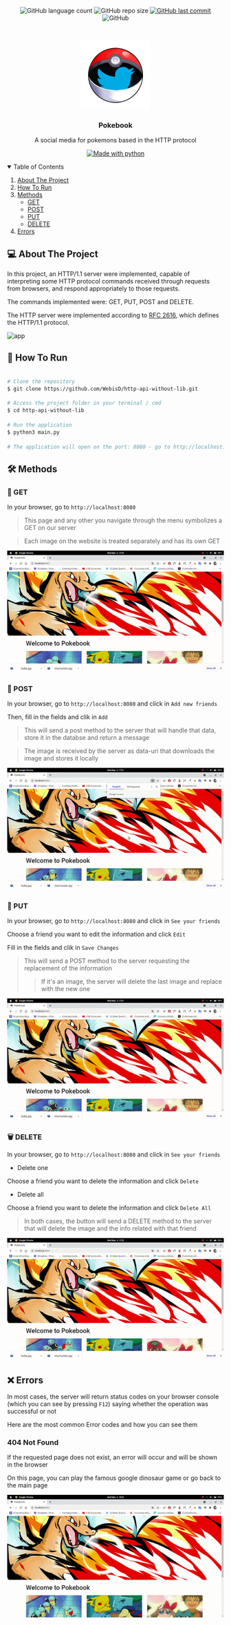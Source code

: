 <p align="center">
  <img alt="GitHub language count" src="https://img.shields.io/github/languages/count/WebisD/http-api-without-lib">

  <img alt="GitHub repo size" src="https://img.shields.io/github/repo-size/WebisD/http-api-without-lib">
  
  <a href="https://github.com/WebisD/http-api-without-lib/commits/master">
    <img alt="GitHub last commit" src="https://img.shields.io/github/last-commit/WebisD/http-api-without-lib">
  </a>
  
   <img alt="GitHub" src="https://img.shields.io/github/license/WebisD/http-api-without-lib">
</p>
<!-- PROJECT LOGO -->
<br />
<p align="center">
  <a href="https://github.com/WebisD/http-api-without-lib">
    <img src=".github/logo.png" alt="Logo" width="160" height="160">
  </a>

  <h3 align="center">Pokebook</h3>

  <p align="center">
    A social media for pokemons based in the HTTP protocol
  </p>
</p>

<p align="center">
  <a href="https://www.python.org/">
    <img alt="Made with python" src="http://ForTheBadge.com/images/badges/made-with-python.svg">
  </a>
</p>

<!-- TABLE OF CONTENTS -->
<details open="open">
  <summary>Table of Contents</summary>
  <ol>
    <li>
      <a href="#-about-the-project">About The Project</a>
    </li>
    <li>
      <a href="#-how-to-run">How To Run</a>
    </li>
    <li>
      <a href="#-methods">Methods</a>
        <ul>
          <li><a href="#-get">GET</a></li>
          <li><a href="#-post">POST</a></li>
          <li><a href="#-put">PUT</a></li>
          <li><a href="#%EF%B8%8F-delete">DELETE</a></li>
        </ul>
    </li>
    <li>
      <a href="#-errors">Errors</a>
    </li>
  </ol>
</details>


<!-- ABOUT THE PROJECT -->
## 💻 About The Project
In this project, an HTTP/1.1 server were implemented, capable of interpreting some HTTP protocol commands received through requests from browsers, and respond appropriately to those requests.

The commands implemented were: GET, PUT, POST and DELETE.

The HTTP server were implemented according to [RFC 2616](https://tools.ietf.org/html/rfc2616), which defines the HTTP/1.1 protocol.

![app](https://github.com/WebisD/http-api-without-lib/blob/master/.github/app.gif)


<!-- HOW TO RUN -->
## 🚀 How To Run
```bash

# Clone the repository
$ git clone https://github.com/WebisD/http-api-without-lib.git

# Access the project folder in your terminal / cmd
$ cd http-api-without-lib

# Run the application
$ python3 main.py

# The application will open on the port: 8080 - go to http://localhost:8080

```


<!-- HOW TO RUN -->
## 🛠 Methods
### 🤲 GET
In your browser, go to `http://localhost:8080`

> This page and any other you navigate through the menu symbolizes a GET on our server

> Each image on the website is treated separately and has its own GET

![get](https://github.com/WebisD/http-api-without-lib/blob/master/.github/get.gif)

### 📮 POST
In your browser, go to `http://localhost:8080` and click in `Add new friends`

Then, fill in the fields and clik in `Add`

> This will send a post method to the server that will handle that data, store it in the databse and return a message

> The image is received by the server as data-uri that downloads the image and stores it locally

![post](https://github.com/WebisD/http-api-without-lib/blob/master/.github/post.gif)

### 🔀 PUT
In your browser, go to `http://localhost:8080` and click in `See your friends`

Choose a friend you want to edit the information and click `Edit`

Fill in the fields and clik in `Save Changes`

> This will send a POST method to the server requesting the replacement of the information
> > If it's an image, the server will delete the last image and replace with the new one


![put](https://github.com/WebisD/http-api-without-lib/blob/master/.github/put.gif)

### 🗑️ DELETE
In your browser, go to `http://localhost:8080` and click in `See your friends`

* Delete one

Choose a friend you want to delete the information and click `Delete`

* Delete all

Choose a friend you want to delete the information and click `Delete All`

> In both cases, the button will send a DELETE method to the server that will delete the image and the info related with that friend

![delete](https://github.com/WebisD/http-api-without-lib/blob/master/.github/delete.gif)

## ❌ Errors
In most cases, the server will return status codes on your browser console (which you can see by pressing `F12`) saying whether the operation was successful or not

Here are the most common Error codes and how you can see them

### 404 Not Found
If the requested page does not exist, an error will occur and will be shown in the browser

On this page, you can play the famous google dinosaur game or go back to the main page

![erro](https://github.com/WebisD/http-api-without-lib/blob/master/.github/erro.gif)



